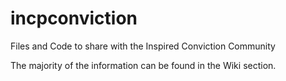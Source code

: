 # incpconviction
Files and Code to share with the Inspired Conviction Community

The majority of the information can be found in the Wiki section.
